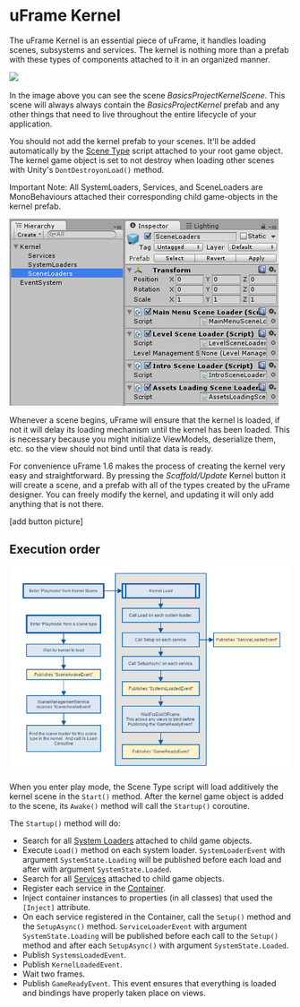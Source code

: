 # uFrame Kernel

The uFrame Kernel is an essential piece of uFrame, it handles loading scenes, subsystems and services. The kernel is nothing more than a prefab with these types of components attached to it in an organized manner.

![](http://i.imgur.com/5Rg2X25.png)

In the image above you can see the scene _BasicsProjectKernelScene_. This scene will always always contain the _BasicsProjectKernel_ prefab and any other things that need to live throughout the entire lifecycle of your application.

You should not add the kernel prefab to your scenes. It'll be added automatically by the [Scene Type](scene-types.md) script attached to your root game object. The kernel game object is set to not destroy when loading other scenes with Unity's `DontDestroyonLoad()` method.

Important Note: All SystemLoaders, Services, and SceneLoaders are MonoBehaviours attached their corresponding child game-objects in the kernel prefab.

![](images/Screenshot_113.png)

Whenever a scene begins, uFrame will ensure that the kernel is loaded, if not it will delay its loading mechanism until the kernel has been loaded. This is necessary because you might initialize ViewModels, deserialize them, etc. so the view should not bind until that data is ready.

For convenience uFrame 1.6 makes the process of creating the kernel very easy and straightforward. By pressing the _Scaffold/Update_ Kernel button it will create a scene, and a prefab with all of the types created by the uFrame designer. You can freely modify the kernel, and updating it will only add anything that is not there.

[add button picture]

## Execution order

![](images/kernel_boot_order.png)

When you enter play mode, the Scene Type script will load additively the kernel scene in the `Start()` method. After the kernel game object is added to the scene, its `Awake()` method will call the `Startup()` coroutine.

The `Startup()` method will do:

* Search for all [System Loaders](system-loaders.md) attached to child game objects.
* Execute `Load()` method on each system loader. `SystemLoaderEvent` with argument `SystemState.Loading` will be published before each load and after with argument `SystemState.Loaded`.
* Search for all [Services](services.md) attached to child game objects.
* Register each service in the [Container](di-ioc-container.md).
* Inject container instances to properties (in all classes) that used the `[Inject]` attribute.
* On each service registered in the Container, call the `Setup()` method and the `SetupAsync()` method. `ServiceLoaderEvent` with argument `SystemState.Loading` will be published before each call to the `Setup()` method and after each `SetupAsync()` with argument `SystemState.Loaded`.
* Publish `SystemsLoadedEvent`.
* Publish `KernelLoadedEvent`.
* Wait two frames.
* Publish `GameReadyEvent`. This event ensures that everything is loaded and bindings have properly taken place on views.
